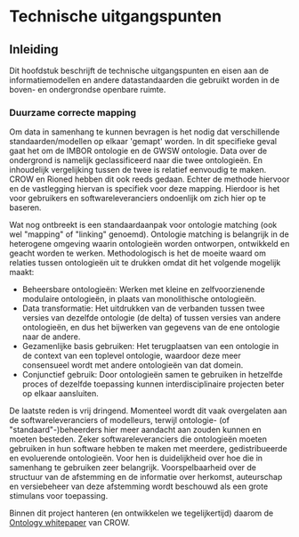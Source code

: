 # Technische uitgangspunten

## Inleiding

Dit hoofdstuk beschrijft de technische uitgangspunten en eisen aan de informatiemodellen en andere datastandaarden die gebruikt worden in de boven- en ondergrondse openbare ruimte.

### Duurzame correcte mapping

Om data in samenhang te kunnen bevragen is het nodig dat verschillende standaarden/modellen op elkaar 'gemapt' worden. In dit specifieke geval gaat het om de IMBOR ontologie en de GWSW ontologie. Data over de ondergrond is namelijk geclassificeerd naar die twee ontologieën. En inhoudelijk vergelijking tussen de twee is relatief eenvoudig te maken. CROW en Rioned hebben dit ook reeds gedaan. Echter de methode hiervoor en de vastlegging hiervan is specifiek voor deze mapping. Hierdoor is het voor gebruikers en softwareleveranciers ondoenlijk om zich hier op te baseren.

Wat nog ontbreekt is een standaardaanpak voor ontologie matching (ook wel "mapping" of "linking" genoemd). Ontologie matching is belangrijk in de heterogene omgeving waarin ontologieën worden ontworpen, ontwikkeld en geacht worden te werken. Methodologisch is het de moeite waard om relaties tussen ontologieën uit te drukken omdat dit het volgende mogelijk maakt:

* Beheersbare ontologieën: Werken met kleine en zelfvoorzienende modulaire ontologieën, in plaats van monolithische ontologieën.
* Data transformatie: Het uitdrukken van de verbanden tussen twee versies van dezelfde ontologie (de delta) of tussen versies van andere ontologieën, en dus het bijwerken van gegevens van de ene ontologie naar de andere.
* Gezamenlijke basis gebruiken: Het terugplaatsen van een ontologie in de context van een toplevel ontologie, waardoor deze meer consensueel wordt met andere ontologieën van dat domein.
* Conjunctief gebruik: Door ontologieën samen te gebruiken in hetzelfde proces of dezelfde toepassing kunnen interdisciplinaire projecten beter op elkaar aansluiten.

De laatste reden is vrij dringend. Momenteel wordt dit vaak overgelaten aan de softwareleveranciers of modelleurs, terwijl ontologie- (of "standaard"-)beheerders hier meer aandacht aan zouden kunnen en moeten besteden. Zeker softwareleveranciers die ontologieën moeten gebruiken in hun software hebben te maken met meerdere, gedistribueerde en evoluerende ontologieën. Voor hen is duidelijkheid over hoe die in samenhang te gebruiken zeer belangrijk. Voorspelbaarheid over de structuur van de afstemming en de informatie over herkomst, auteurschap en versiebeheer van deze afstemming wordt beschouwd als een grote stimulans voor toepassing.

Binnen dit project hanteren (en ontwikkelen we tegelijkertijd) daarom de [Ontology whitepaper](https://docs.crow.nl/ontology-alignment/whitepaper/) van CROW.
